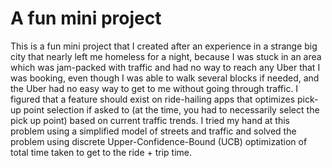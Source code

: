 # A fun mini project
This is a fun mini project that I created after an experience in a strange big city that nearly left me homeless for a night, because I was stuck in an area which was jam-packed with traffic and had no way to reach any Uber that I was booking, even though I was able to walk several blocks if needed, and the Uber had no easy way to get to me without going through traffic. I figured that a feature should exist on ride-hailing apps that optimizes pick-up point selection if asked to (at the time, you had to necessarily select the pick up point) based on current traffic trends. I tried my hand at this problem using a simplified model of streets and traffic and solved the problem using discrete Upper-Confidence-Bound (UCB) optimization of total time taken to get to the ride + trip time.


